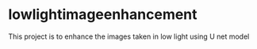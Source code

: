 # lowlightimageenhancement
This project is to enhance the images taken in low light using U net model

